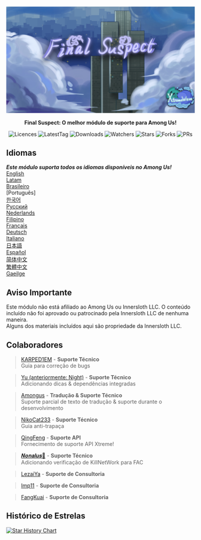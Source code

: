 ﻿<div align="center">

![FS-XW](Assets/LogoWithTeam.png)

**Final Suspect: O melhor módulo de suporte para Among Us!**

<img src="https://badgen.net/github/license/XtremeWave/FinalSuspect" alt="Licences">
<img src="https://badgen.net/github/tag/XtremeWave/FinalSuspect" alt="LatestTag">
<img src="https://badgen.net/github/assets-dl/XtremeWave/FinalSuspect" alt="Downloads">
<img src="https://badgen.net/github/watchers/XtremeWave/FinalSuspect" alt="Watchers">
<img src="https://badgen.net/github/stars/XtremeWave/FinalSuspect/" alt="Stars">
<img src="https://badgen.net/github/forks/XtremeWave/FinalSuspect" alt="Forks">
<img src="https://badgen.net/github/prs/XtremeWave/FinalSuspect" alt="PRs">

</div>

## Idiomas
***Este módulo suporta todos os idiomas disponíveis no Among Us!***<br>
[English](../README.md) <br>
[Latam](README_es_LA.md)<br>
[Brasileiro](README_pt_BR.md)<br>
[Português]<br>
[한국어](README_ko.md)<br>
[Русский](README_ru.md)<br>
[Nederlands](README_nl.md)<br>
[Filipino](README_tl.md)<br>
[Français](README_fr.md)<br>
[Deutsch](README_de.md)<br>
[Italiano](README_it.md)<br>
[日本語](README_ja.md)<br>
[Español](README_es.md)<br>
[简体中文](../README_zh.md)<br>
[繁體中文](README_zh_CHT.md)<br>
[Gaeilge](README_ga.md)<br>

## Aviso Importante
Este módulo não está afiliado ao Among Us ou Innersloth LLC. O conteúdo incluído não foi aprovado ou patrocinado pela Innersloth LLC de nenhuma maneira.<br>
Alguns dos materiais incluídos aqui são propriedade da Innersloth LLC.

## Colaboradores
>[KARPED1EM](https://github.com/KARPED1EM) - **Suporte Técnico**<br>
>Guia para correção de bugs

>[Yu (anteriormente: Night)](https://github.com/Night-GUA) - **Suporte Técnico**<br>
>Adicionando dicas & dependências integradas

>[Amongus](https://github.com/XiezibanWrite) - **Tradução & Suporte Técnico**<br>
>Suporte parcial de texto de tradução & suporte durante o desenvolvimento

>[NikoCat233](https://github.com/NikoCat233) - **Suporte Técnico**<br>
>Guia anti-trapaça

> [QingFeng](https://github.com/QingFeng-awa) - **Suporte API**<br>
>Fornecimento de suporte API Xtreme!

>[𝑵𝒐𝒏𝒂𝒍𝒖𝒔🍥](https://github.com/Reborn5537) - **Suporte Técnico**<br>
>Adicionando verificação de KillNetWork para FAC

>[LezaiYa](https://github.com/LezaiYa1) - **Suporte de Consultoria**

>[Imp11](https://github.com/dabao40) - **Suporte de Consultoria**

>[FangKuai](https://github.com/FangKuaiYa) - **Suporte de Consultoria**

## Histórico de Estrelas
[![Star History Chart](https://api.star-history.com/svg?repos=XtremeWave/FinalSuspect&type=Date)](https://star-history.com/#XtremeWave/FinalSuspect&Date)